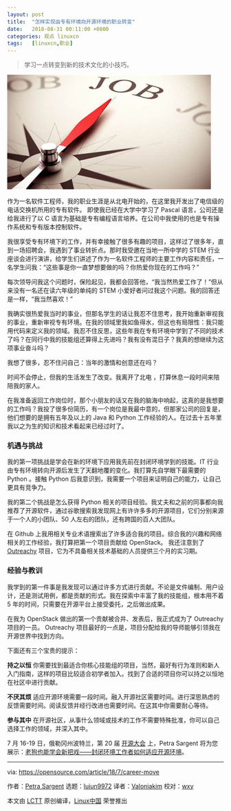 ```yaml
---
layout: post
title:	"怎样实现由专有环境向开源环境的职业转变"
date:	2018-08-31 00:11:00 +0800 
categories:	观点 linuxcn 
tags:	[linuxcn,职业]
---
```




> 
> 学习一点转变到新的技术文化的小技巧。
> 
> 
> 


![](/Asserts/Images/album/201808/31/001506bv9kzz9vjx63o633.jpeg)


作为一名软件工程师，我的职业生涯是从北电开始的，在这里我开发出了电信级的电话交换机所用的专有软件。 即使我已经在大学中学习了 Pascal 语言，公司还是给我进行了以 C 语言为基础是专有编程语言培养。在公司中我使用的也是专有操作系统和专有版本控制软件。


我很享受专有环境下的工作，并有幸接触了很多有趣的项目，这样过了很多年，直到一场招聘会，我遇到了事业转折点。那时我受邀在当地一所中学的 STEM 行业座谈会进行演讲，给学生们讲述了作为一名软件工程师的主要工作内容和责任，一名学生问我：“这些事是你一直梦想要做的吗？你热爱你现在的工作吗？”


每次领导问我这个问题时，保险起见，我都会回答他，“我当然热爱工作了！”但从来没有一名还在读六年级的单纯的 STEM 小爱好者问过我这个问题。我的回答还是一样，“我当然喜欢！”


我确实很热爱我当时的事业，但那名学生的话让我忍不住思考，我开始重新审视我的事业，重新审视专有环境。在我的领域里我如鱼得水，但这也有局限性：我只能用代码来定义我的领域。我忍不住反思，这些年我在专有环境中学到了不同的技术了吗？在同行中我的技能组还算得上先进吗？我有没有混日子？我真的想继续为这项事业奋斗吗？


我想了很多，忍不住问自己：当年的激情和创意还在吗？


时间不会停止，但我的生活发生了改变。我离开了北电 ，打算休息一段时间来陪陪我的家人。


在我准备返回工作岗位时，那个小朋友的话又在我的脑海中响起，这真的是我想要的工作吗？我投了很多份简历，有一个岗位是我最中意的，但那家公司的回复是，他们想要的是拥有五年及以上的 Java 和 Python 工作经验的人。在过去十五年里我以之为生的知识和技术看起来已经过时了。


### 机遇与挑战


我的第一项挑战是学会在新的环境下应用我先前在封闭环境学到的技能。IT 行业由专有环境转向开源后发生了天翻地覆的变化。我打算先自学眼下最需要的 Python 。接触 Python 后我意识到，我需要一个项目来证明自己的能力，让自己更具有竞争力。


我的第二个挑战是怎么获得 Python 相关的项目经验。我丈夫和之前的同事都向我推荐了开源软件，通过谷歌搜索我发现网上有许许多多的开源项目，它们分别来源于一个人的小团队、50 人左右的团队，还有跨国的百人大团队。


在 Github 上我用相关专业术语搜索出了许多适合我的项目。综合我的兴趣和网络相关的工作经验，我打算把第一个项目贡献给 OpenStack。 我还注意到了 [Outreachy](https://www.outreachy.org/) 项目，它为不具备相关技术基础的人员提供三个月的实习期。


### 经验与教训


我学到的第一件事是我发现可以通过许多方式进行贡献。不论是文件编制、用户设计，还是测试用例，都是贡献的形式。我在探索中丰富了我的技能组，根本用不着 5 年的时间，只需要在开源平台上接受委托，之后做出成果。


在我为 OpenStack 做出的第一个贡献被合并、发表后，我正式成为了 Outreachy 项目的一员。 Outreachy 项目最好的一点是，项目分配给我的导师能够引领我在开源世界中找到方向。


下面还有三个宝贵的提示：


**持之以恒** 你需要找到最适合你核心技能组的项目，当然，最好有行为准则和新人入门指南，这样的项目比较适合初学者加入。找到了合适的项目你可以持之以恒地在社区中进行贡献。


**不厌其烦** 适应开源环境需要一段时间。融入开源社区需要时间。进行深思熟虑的反馈需要时间。阅读反馈并经行改进也需要时间。在这其中你需要耐心等待。


**参与其中** 在开源社区，从事什么领域或技术的工作不需要特殊批准，你可以自己选择工作的领域，并深入其中。


7 月 16-19 日，俄勒冈州波特兰，第 20 届 [开源大会](https://conferences.oreilly.com/oscon/oscon-or) 上，Petra Sargent 将为您展示：[老狗也能学会新把戏——封闭环境工作者如何适应开源环境](https://conferences.oreilly.com/oscon/oscon-or/public/schedule/speaker/307631)。




---


via: <https://opensource.com/article/18/7/career-move>


作者：[Petra Sargent](https://opensource.com/users/psargent) 选题：[lujun9972](https://github.com/lujun9972) 译者：[Valoniakim](https://github.com/Valoniakim) 校对：[wxy](https://github.com/wxy)


本文由 [LCTT](https://github.com/LCTT/TranslateProject) 原创编译，[Linux中国](https://linux.cn/) 荣誉推出
